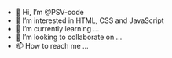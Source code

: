 - 👋 Hi, I’m @PSV-code
- 👀 I’m interested in HTML, CSS and JavaScript
- 🌱 I’m currently learning ...
- 💞️ I’m looking to collaborate on ...
- 📫 How to reach me ...

<!---
PSV-code/PSV-code is a ✨ special ✨ repository because its `README.md` (this file) appears on your GitHub profile.
You can click the Preview link to take a look at your changes.
--->
